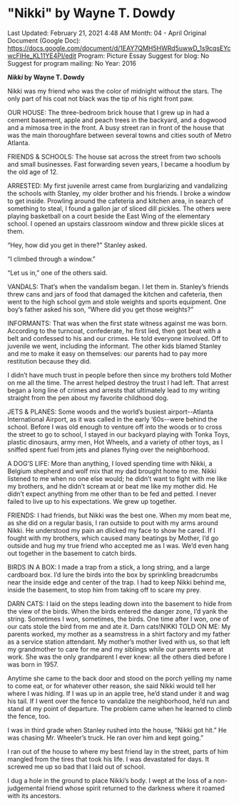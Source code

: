 # "Nikki" by Wayne T. Dowdy

Last Updated: February 21, 2021 4:48 AM
Month: 04 - April
Original Document (Google Doc): https://docs.google.com/document/d/1EAY7QMH5HWRd5uwwD_1s9cqsEYcwcFIHe_KL11YE4PI/edit
Program: Picture Essay
Suggest for blog: No
Suggest for program mailing: No
Year: 2016

***Nikki* by Wayne T. Dowdy**

Nikki was my friend who was the color of midnight without the stars. The only part of his coat not black was the tip of his right front paw.

OUR HOUSE: The three-bedroom brick house that I grew up in had a cement basement, apple and peach trees in the backyard, and a dogwood and a mimosa tree in the front. A busy street ran in front of the house that was the main thoroughfare between several towns and cities south of Metro Atlanta.

FRIENDS & SCHOOLS: The house sat across the street from two schools and small businesses. Fast forwarding seven years, I became a hoodlum by the old age of 12.

ARRESTED: My first juvenile arrest came from burglarizing and vandalizing the schools with Stanley, my older brother and his friends. I broke a window to get inside. Prowling around the cafeteria and kitchen area, in search of something to steal, I found a gallon jar of sliced dill pickles. The others were playing basketball on a court beside the East Wing of the elementary school. I opened an upstairs classroom window and threw pickle slices at them.

“Hey, how did you get in there?” Stanley asked.

“I climbed through a window.”

“Let us in,” one of the others said.

VANDALS: That’s when the vandalism began. I let them in. Stanley’s friends threw cans and jars of food that damaged the kitchen and cafeteria, then went to the high school gym and stole weights and sports equipment. One boy’s father asked his son, “Where did you get those weights?”

INFORMANTS: That was when the first state witness against me was born. According to the turncoat, confederate, he first lied, then got beat with a belt and confessed to his and our crimes. He told everyone involved. Off to juvenile we went, including the informant. The other kids blamed Stanley and me to make it easy on themselves: our parents had to pay more restitution because they did.

I didn’t have much trust in people before then since my brothers told Mother on me all the time. The arrest helped destroy the trust I had left. That arrest began a long line of crimes and arrests that ultimately lead to my writing straight from the pen about my favorite childhood dog.

JETS & PLANES: Some woods and the world’s busiest airport--Atlanta International Airport, as it was called in the early ‘60s--were behind the school. Before I was old enough to venture off into the woods or to cross the street to go to school, I stayed in our backyard playing with Tonka Toys, plastic dinosaurs, army men, Hot Wheels, and a variety of other toys, as I sniffed spent fuel from jets and planes flying over the neighborhood.

A DOG’S LIFE: More than anything, I loved spending time with Nikki, a Belgium shepherd and wolf mix that my dad brought home to me. Nikki listened to me when no one else would; he didn’t want to fight with me like my brothers, and he didn’t scream at or beat me like my mother did. He didn’t expect anything from me other than to be fed and petted. I never failed to live up to his expectations. We grew up together.

FRIENDS: I had friends, but Nikki was the best one. When my mom beat me, as she did on a regular basis, I ran outside to pout with my arms around Nikki. He understood my pain an dlicked my face to show he cared. If I fought with my brothers, which caused many beatings by Mother, I’d go outside and hug my true friend who accepted me as I was. We’d even hang out together in the basement to catch birds.

BIRDS IN A BOX: I made a trap from a stick, a long string, and a large cardboard box. I’d lure the birds into the box by sprinkling breadcrumbs near the inside edge and center of the trap. I had to keep Nikki behind me, inside the basement, to stop him from taking off to scare my prey.

DARN CATS: I laid on the steps leading down into the basement to hide from the view of the birds. When the birds entered the danger zone, I’d yank the string. Sometimes I won, sometimes, the birds. One time after I won, one of our cats stole the bird from me and ate it. Darn cats!NIKKI TOLD ON ME: My parents worked, my mother as a seamstress in a shirt factory and my father as a service station attendant. My mother’s mother lived with us, so that left my grandmother to care for me and my siblings while our parents were at work. She was the only grandparent I ever knew: all the others died before I was born in 1957.

Anytime she came to the back door and stood on the porch yelling my name to come eat, or for whatever other reason, she said Nikki would tell her where I was hiding. If I was up in an apple tree, he’d stand under it and wag his tail. If I went over the fence to vandalize the neighborhood, he’d run and stand at my point of departure. The problem came when he learned to climb the fence, too.

I was in third grade when Stanley rushed into the house, “Nikki got hit.” He was chasing Mr. Wheeler’s truck. He ran over him and kept going.”

I ran out of the house to where my best friend lay in the street, parts of him mangled from the tires that took his life. I was devastated for days. It screwed me up so bad that I laid out of school.

I dug a hole in the ground to place Nikki’s body. I wept at the loss of a non-judgemental friend whose spirit returned to the darkness where it roamed with its ancestors.